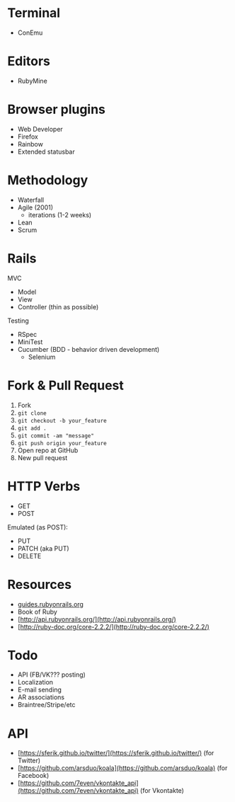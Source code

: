 # Terminal

* ConEmu

# Editors

* RubyMine

# Browser plugins

* Web Developer
* Firefox
* Rainbow
* Extended statusbar

# Methodology

* Waterfall
* Agile (2001)
    * iterations (1-2 weeks)
* Lean
* Scrum

# Rails

MVC

* Model
* View
* Controller (thin as possible)

Testing

* RSpec
* MiniTest
* Cucumber (BDD - behavior driven development)
    * Selenium

# Fork & Pull Request

1. Fork
2. `git clone`
3. `git checkout -b your_feature`
4. `git add .`
5. `git commit -am "message"`
6. `git push origin your_feature`
7. Open repo at GitHub
8. New pull request

# HTTP Verbs

* GET
* POST

Emulated (as POST):

* PUT
* PATCH (aka PUT)
* DELETE

# Resources

* [guides.rubyonrails.org](guides.rubyonrails.org)
* Book of Ruby
* [http://api.rubyonrails.org/](http://api.rubyonrails.org/)
* [http://ruby-doc.org/core-2.2.2/](http://ruby-doc.org/core-2.2.2/)

# Todo

* API (FB/VK??? posting)
* Localization
* E-mail sending
* AR associations
* Braintree/Stripe/etc

# API

* [https://sferik.github.io/twitter/](https://sferik.github.io/twitter/) (for Twitter)
* [https://github.com/arsduo/koala](https://github.com/arsduo/koala) (for Facebook)
* [https://github.com/7even/vkontakte_api](https://github.com/7even/vkontakte_api) (for Vkontakte)